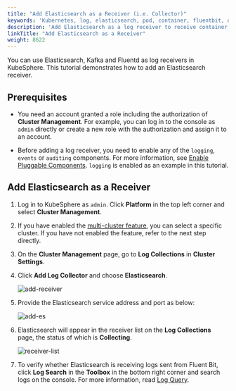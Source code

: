 ```yaml
---
title: "Add Elasticsearch as a Receiver (i.e. Collector)"
keywords: 'Kubernetes, log, elasticsearch, pod, container, fluentbit, output'
description: 'Add Elasticsearch as a log receiver to receive container logs'
linkTitle: "Add Elasticsearch as a Receiver"
weight: 8622
---
```

You can use Elasticsearch, Kafka and Fluentd as log receivers in KubeSphere. This tutorial demonstrates how to add an Elasticsearch receiver.

## Prerequisites

- You need an account granted a role including the authorization of **Cluster Management**. For example, you can log in to the console as `admin` directly or create a new role with the authorization and assign it to an account.

- Before adding a log receiver, you need to enable any of the `logging`, `events` or `auditing` components. For more information, see [Enable Pluggable Components](../../../../pluggable-components/). `logging` is enabled as an example in this tutorial.

## Add Elasticsearch as a Receiver

1. Log in to KubeSphere as `admin`. Click **Platform** in the top left corner and select **Cluster Management**.

2. If you have enabled the [multi-cluster feature](../../../../multicluster-management/), you can select a specific cluster. If you have not enabled the feature, refer to the next step directly.

3. On the **Cluster Management** page, go to **Log Collections** in **Cluster Settings**.

4. Click **Add Log Collector** and choose **Elasticsearch**.

    ![add-receiver](/images/docs/cluster-administration/cluster-settings/log-collections/add-es-as-receiver/add-receiver.png)

5. Provide the Elasticsearch service address and port as below:

    ![add-es](/images/docs/cluster-administration/cluster-settings/log-collections/add-es-as-receiver/add-es.png)

6. Elasticsearch will appear in the receiver list on the **Log Collections** page, the status of which is **Collecting**.

    ![receiver-list](/images/docs/cluster-administration/cluster-settings/log-collections/add-es-as-receiver/receiver-list.png)

7. To verify whether Elasticsearch is receiving logs sent from Fluent Bit, click **Log Search** in the **Toolbox** in the bottom right corner and search logs on the console. For more information, read [Log Query](../../../../toolbox/log-query/).

